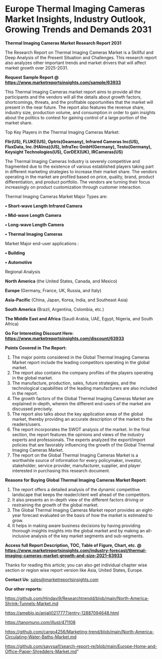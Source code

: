 # Europe Thermal Imaging Cameras Market Insights, Industry Outlook, Growing Trends and Demands 2031

<strong>Thermal Imaging Cameras Market Research Report 2031</strong>

The Research Report on Thermal Imaging Cameras Market is a Skillful and Deep Analysis of the Present Situation and Challenges. This research report also analyzes other important trends and market drivers that will affect market growth over 2025-2031.

<strong>Request Sample Report @ <a href=https://www.marketreportsinsights.com/sample/63933>https://www.marketreportsinsights.com/sample/63933</a></strong>

This Thermal Imaging Cameras market report aims to provide all the participants and the vendors will all the details about growth factors, shortcomings, threats, and the profitable opportunities that the market will present in the near future. The report also features the revenue share, industry size, production volume, and consumption in order to gain insights about the politics to contest for gaining control of a large portion of the market share.

Top Key Players in the Thermal Imaging Cameras Market:

<strong>Flir(US), FLUKE(US), Optris(Geamany), Infrared Cameras Inc(US), FluxData, Inc.(HAlma)(US), InfraTec GmbH(Germany), Testo(Germany), Keysight Technologies(US), CorDEX(UK), IRCameras(US)</strong>

The Thermal Imaging Cameras Industry is severely competitive and fragmented due to the existence of various established players taking part in different marketing strategies to increase their market share. The vendors operating in the market are profiled based on price, quality, brand, product differentiation, and product portfolio. The vendors are turning their focus increasingly on product customization through customer interaction.

Thermal Imaging Cameras Market Major Types are:

<strong>• Short-wave Length Infrared Camera

• Mid-wave Length Camera

• Long-wave Length Camera

• Thermal Imaging Cameras</strong>

Market Major end-user applications :

<strong>• Building

• Automotive</strong>

Regional Analysis

</u><strong><b>North America</b></strong> (the United States, Canada, and Mexico)

<strong><b>Europe </b></strong>(Germany, France, UK, Russia, and Italy)

<strong><b>Asia-Pacific</b></strong> (China, Japan, Korea, India, and Southeast Asia)

<strong><b>South America</b></strong> (Brazil, Argentina, Colombia, etc.)

<strong><b>The Middle East and Africa</b></strong> (Saudi Arabia, UAE, Egypt, Nigeria, and South Africa)

<strong>Go For Interesting Discount Here: <a href=https://www.marketreportsinsights.com/discount/63933>https://www.marketreportsinsights.com/discount/63933</a></strong>

<strong>Points Covered in The Report:</strong>
<ol>
  <li>The major points considered in the Global Thermal Imaging Cameras Market report include the leading competitors operating in the global market.</li>
  <li>The report also contains the company profiles of the players operating in the global market.</li>
  <li>The manufacture, production, sales, future strategies, and the technological capabilities of the leading manufacturers are also included in the report.</li>
  <li>The growth factors of the Global Thermal Imaging Cameras Market are explained in-depth, wherein the different end-users of the market are discussed precisely.</li>
  <li>The report also talks about the key application areas of the global market, thereby providing an accurate description of the market to the readers/users.</li>
  <li>The report incorporates the SWOT analysis of the market. In the final section, the report features the opinions and views of the industry experts and professionals. The experts analyzed the export/import policies that are favorably influencing the growth of the Global Thermal Imaging Cameras Market.</li>
  <li>The report on the Global Thermal Imaging Cameras Market is a worthwhile source of information for every policymaker, investor, stakeholder, service provider, manufacturer, supplier, and player interested in purchasing this research document.</li>
</ol>
<strong>Reasons for Buying Global Thermal Imaging Cameras Market Report:</strong>

<ol>
  <li>The report offers a detailed analysis of the dynamic competitive landscape that keeps the reader/client well ahead of the competitors.</li>
  <li>It also presents an in-depth view of the different factors driving or restraining the growth of the global market.</li>
  <li>The Global Thermal Imaging Cameras Market report provides an eight-year forecast evaluated on the basis of how the market is estimated to grow.</li>
  <li>It helps in making aware business decisions by having providing thorough insights insights into the global market and by making an all-inclusive analysis of the key market segments and sub-segments.</li>
</ol>
<strong>Access full Report Description, TOC, Table of Figure, Chart, etc. @ <a href=https://www.marketreportsinsights.com/industry-forecast/thermal-imaging-cameras-market-growth-and-size-2021-63933>https://www.marketreportsinsights.com/industry-forecast/thermal-imaging-cameras-market-growth-and-size-2021-63933</a></strong>


Thanks for reading this article; you can also get individual chapter wise section or region wise report version like Asia, United States, Europe.

<strong>Contact Us:</strong>
sales@marketreportsinsights.com

<strong>Our other reports:</strong>

<a href=https://github.com/Hindavi9/Researchtrendd/blob/main/North-America-Shrink-Tunnels-Market.md>https://github.com/Hindavi9/Researchtrendd/blob/main/North-America-Shrink-Tunnels-Market.md</a>

<a href=https://ameblo.jp/anjali0217777/entry-12887094648.html>https://ameblo.jp/anjali0217777/entry-12887094648.html</a>

<a href=https://tanomuno.com/illust/471108>https://tanomuno.com/illust/471108</a>

<a href=https://github.com/cargo4256/Marketing-trend/blob/main/North-America-Circulating-Water-Baths-Market.md>https://github.com/cargo4256/Marketing-trend/blob/main/North-America-Circulating-Water-Baths-Market.md</a>

<a href=https://github.com/sayysaif/search-report-re/blob/main/Europe-Home-and-Office-Paper-Shredders-Market.md>https://github.com/sayysaif/search-report-re/blob/main/Europe-Home-and-Office-Paper-Shredders-Market.md</a>"
